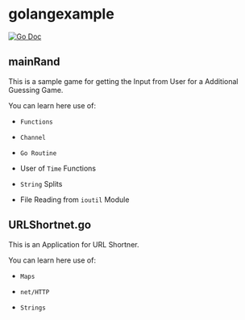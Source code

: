 # golangexample

[![Go Doc](https://img.shields.io/badge/Type-GoLearning-green)](https://golang.org/doc/)

## mainRand

This is a sample game for getting the Input from User for a Additional Guessing Game.

You can learn here use of:

- `Functions`

- `Channel`

- `Go Routine`

- User of `Time` Functions

- `String` Splits

- File Reading from `ioutil` Module

## URLShortnet.go

This is an Application for URL Shortner.

You can learn here use of:

- `Maps`

- `net/HTTP`

- `Strings`
